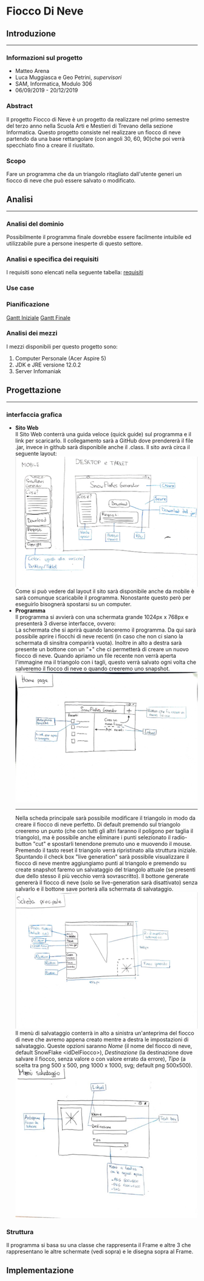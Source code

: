 # Fiocco Di Neve
## Introduzione
---
### Informazioni sul progetto
- Matteo Arena
- Luca Muggiasca e Geo Petrini, <i>supervisori</i>
- SAM, Informatica, Modulo 306
- 06/09/2019 - 20/12/2019
### Abstract
Il progetto Fiocco di Neve è un progetto da realizzare nel primo semestre del terzo anno nella Scuola Arti e Mestieri di Trevano della sezione Informatica. Questo progetto consiste nel realizzare un fiocco di neve partendo da una base rettangolare (con angoli 30, 60, 90)che poi verrà specchiato fino a creare il riusltato.
### Scopo
Fare un programma che da un triangolo ritagliato dall'utente generi un fiocco di neve che può essere salvato o modificato.


## Analisi
---
### Analisi del dominio
Possibilmente il programma finale dovrebbe essere facilmente intuibile ed utilizzabile pure a persone inesperte di questo settore.
### Analisi e specifica dei requisiti
I requisiti sono elencati nella seguente tabella: 
[requisiti](requisiti.md)
### Use case
### Pianificazione
[Gantt Iniziale](FioccoIniziale.pdf)
[Gantt Finale](FioccoAggiornato.pdf)
### Analisi dei mezzi
I mezzi disponibili per questo progetto sono:
<br>
1. Computer Personale (Acer Aspire 5)
2. JDK e JRE versione 12.0.2
3. Server Infomaniak
## Progettazione
---
### interfaccia grafica 
- <b>Sito Web</b>
    <br>
    Il Sito Web conterrà una guida veloce (quick guide) sul programma e il link per scaricarlo. Il collegamento sarà a GitHub dove prendererà il file .jar, invece in github sarà disponibile anche il .class. Il sito avrà circa il seguente layout:
    <br>
    <img src="../Img/SitoWeb.jpg" alt="layout">
    Come si può vedere dal layout il sito sarà disponibile anche da mobile è sarà comunque scaricabile il programma. Nonostante questo però per eseguirlo bisognerà spostarsi su un computer.
- <b>Programma</b>
    <br>
    Il programma si avvierà con una schermata grande 1024px x 768px e presenterà 3 diverse interfacce, ovvero:
    <br>
         La schermata che si aprirà quando lanceremo il programma. Da qui sarà possibile aprire i fiocchi di neve recenti (in caso che non ci siano la schermata di sinsitra comparirà vuota). Inoltre in alto a destra sarà presente un bottone con un "+" che ci permetterà di creare un nuovo fiocco di neve. Quando apriamo un file recente non verrà aperta l'immagine ma il triangolo con i tagli, questo verrà salvato ogni volta che salveremo il fiocco di neve o quando creeremo uno snapshot. 
        <img src="../Img/HomePage.jpg" alt="Home page">
        <hr>
        Nella scheda principale sarà possibile modificare il triangolo in modo da creare il fiocco di neve perfetto. Di default premendo sul triangolo creeremo un punto (che con tutti gli altri faranno il poligono per taglia il triangolo), ma è possibile anche eliminare i punti selezionato il radio-button "cut" e spostarli tenendone premuto uno e muovendo il mouse. Premendo il tasto reset il triangolo verrà ripristinato alla struttura iniziale. Spuntando il check box "live generation" sarà possibile visualizzare il fiocco di neve mentre aggiungiamo punti al triangolo e premendo su create snapshot faremo un salvataggio del triangolo attuale (se presenti due dello stesso il più vecchio verrà sovrascritto). Il bottone generate genererà il fiocco di neve (solo se live-generation sarà disattivato) senza salvarlo e il bottone save porterà alla schermata di salvataggio.
        <img src="../Img/SchedaPrincipale.jpg" alt="Scheda principale">
        Il menù di salvataggio conterrà in alto a sinistra un'anteprima del fiocco di neve che avremo appena creato mentre a destra le impostazioni di salvataggio. Queste opzioni saranno <i>Nome</i> (il nome del fiocco di neve, default SnowFlake \<idDelFiocco>), <i> Destinazione </i> (la destinazione dove salvare il fiocco, senza valore o con valore errato da errore), <i>Tipo</i> (a scelta tra png 500 x 500, png 1000 x 1000, svg; default png 500x500).
        <img src="../Img/MenuSalvataggio.jpg" alt="Menu Salvataggio"/>
### Struttura
Il programma si basa su una classe che rappresenta il Frame e altre 3 che rappresentano le altre schermate (vedi sopra) e le disegna sopra al Frame.
## Implementazione



